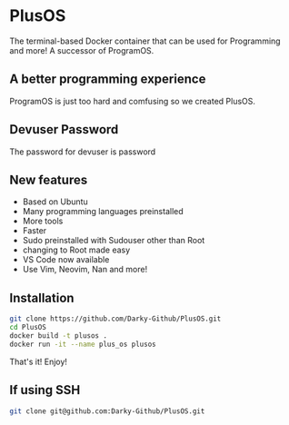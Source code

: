 # PlusOS
The terminal-based Docker container that can be used for Programming and more! A successor of ProgramOS.

## A better programming experience
ProgramOS is just too hard and comfusing so we created PlusOS. 

## Devuser Password
The password for devuser is password

## New features
- Based on Ubuntu
- Many programming languages preinstalled
- More tools
- Faster
- Sudo preinstalled with Sudouser other than Root
- changing to Root made easy
- VS Code now available
- Use Vim, Neovim, Nan and more!

## Installation
```bash
git clone https://github.com/Darky-Github/PlusOS.git
cd PlusOS
docker build -t plusos .
docker run -it --name plus_os plusos
```
That's it!
Enjoy!

## If using SSH
```bash
git clone git@github.com:Darky-Github/PlusOS.git
```
